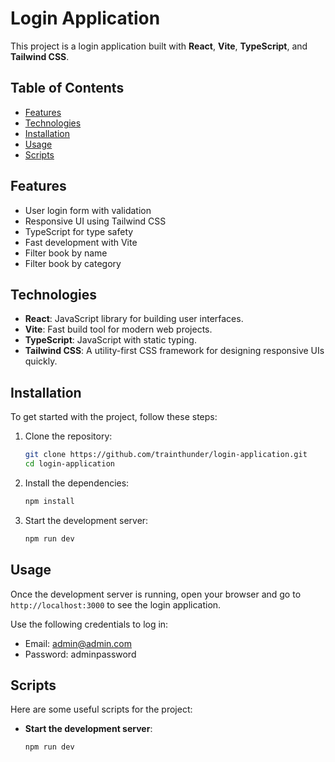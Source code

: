 # Login Application

This project is a login application built with **React**, **Vite**, **TypeScript**, and **Tailwind CSS**.

## Table of Contents

- [Features](#features)
- [Technologies](#technologies)
- [Installation](#installation)
- [Usage](#usage)
- [Scripts](#scripts)

## Features

- User login form with validation
- Responsive UI using Tailwind CSS
- TypeScript for type safety
- Fast development with Vite
- Filter book by name
- Filter book by category

## Technologies

- **React**: JavaScript library for building user interfaces.
- **Vite**: Fast build tool for modern web projects.
- **TypeScript**: JavaScript with static typing.
- **Tailwind CSS**: A utility-first CSS framework for designing responsive UIs quickly.

## Installation

To get started with the project, follow these steps:

1. Clone the repository:

   ```bash
   git clone https://github.com/trainthunder/login-application.git
   cd login-application
   ```

2. Install the dependencies:

   ```bash
   npm install
   ```

3. Start the development server:
   ```bash
   npm run dev
   ```

## Usage

Once the development server is running, open your browser and go to `http://localhost:3000` to see the login application.

Use the following credentials to log in:

- Email: admin@admin.com
- Password: adminpassword

## Scripts

Here are some useful scripts for the project:

- **Start the development server**:
  ```bash
  npm run dev
  ```

